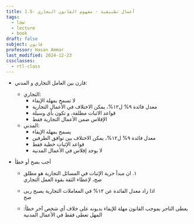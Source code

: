 ```yaml
---
title: 1.5- أعمال تطبيقية - مفهوم القانون التجاري
tags:
  - law
  - lecture
  - book
draft: false
subject: قانون
professor: Hasan Ammar
last_modified: 2024-12-23
cssclasses:
  - rtl-class
---
```

- قارن بين العامل التجاري و المدني:
    - التجاري:
        - لا تسمح بمهلة الإيفاء
        - معدل فائدة ٩% ل١٢%، يمكن الاختلاف في الأعمال التجارية
        - قواعد الاثبات مطلقة، و تكون بأي وسيلة
        - الإفلاس ضمن الأعمال التجارية فقط
    - المدني:
        - يسمح بمهلة الإيفاء
        - معدل فائدة ٩% ل١٢%، يمكن الاختلاف بين توافق الطرفين
        - قواعد الإثبات خطية فقط
        - لا يوجد إفلاس في الأعمال المدنية

- أجب بصح أو خطأ
    - ١. ان مبدأ حرية الإثبات في المسائل التجارية هو مطلق  
	        صح، لإعطاء الثقة بقوة العمل التجاري  
        
    - اذا زاد معدل الفائدة عن ١٢% في المعاملات التجارية يصبح ربى  
	        صح  
        
    - يعطى التاجر بموجب القانون مهلة للإيفاء بديونه على خلاف أي شخص آخر
	        خطأ: المهل تعطى فقط في الأعمال المدنية